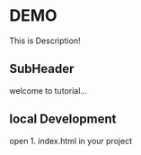 # DEMO

This is Description!

## SubHeader

welcome to tutorial...

## local Development

open 1. index.html in your project